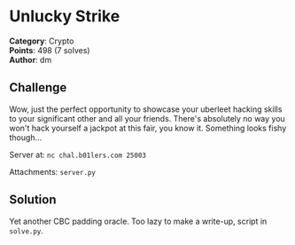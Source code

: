 # Unlucky Strike

**Category**: Crypto \
**Points**: 498 (7 solves) \
**Author**: dm

## Challenge

Wow, just the perfect opportunity to showcase your uberleet hacking skills to
your significant other and all your friends. There's absolutely no way you
won't hack yourself a jackpot at this fair, you know it. Something looks fishy
though...

Server at: `nc chal.b01lers.com 25003`

Attachments: `server.py`

## Solution

Yet another CBC padding oracle. Too lazy to make a write-up, script in
`solve.py`.
